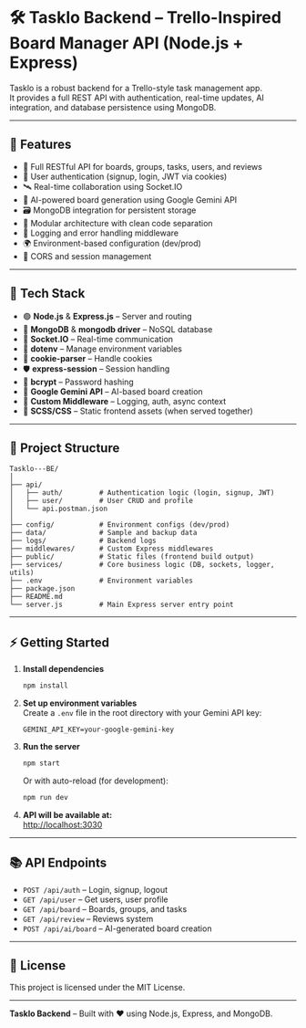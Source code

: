 # 🛠️ Tasklo Backend – Trello-Inspired Board Manager API (Node.js + Express)

Tasklo is a robust backend for a Trello-style task management app.  
It provides a full REST API with authentication, real-time updates, AI integration, and database persistence using MongoDB.

---

## 🚀 Features

- 🔄 Full RESTful API for boards, groups, tasks, users, and reviews
- 🔐 User authentication (signup, login, JWT via cookies)
- 🛰️ Real-time collaboration using Socket.IO
- 🧠 AI-powered board generation using Google Gemini API
- 🗃️ MongoDB integration for persistent storage
- 🧱 Modular architecture with clean code separation
- 🧾 Logging and error handling middleware
- 🌍 Environment-based configuration (dev/prod)
- 🔐 CORS and session management

---

## 🧰 Tech Stack

- 🟢 **Node.js** & **Express.js** – Server and routing
- 🍃 **MongoDB** & **mongodb driver** – NoSQL database
- 📡 **Socket.IO** – Real-time communication
- 🌱 **dotenv** – Manage environment variables
- 🍪 **cookie-parser** – Handle cookies
- 🛡️ **express-session** – Session handling
- 🔐 **bcrypt** – Password hashing
- 🤖 **Google Gemini API** – AI-based board creation
- 🧩 **Custom Middleware** – Logging, auth, async context
- 🎨 **SCSS/CSS** – Static frontend assets (when served together)

---

## 📁 Project Structure

```
Tasklo---BE/
│
├── api/
│   ├── auth/         # Authentication logic (login, signup, JWT)
│   ├── user/         # User CRUD and profile
│   └── api.postman.json
│
├── config/           # Environment configs (dev/prod)
├── data/             # Sample and backup data
├── logs/             # Backend logs
├── middlewares/      # Custom Express middlewares
├── public/           # Static files (frontend build output)
├── services/         # Core business logic (DB, sockets, logger, utils)
├── .env              # Environment variables
├── package.json
├── README.md
└── server.js         # Main Express server entry point
```

---

## ⚡ Getting Started

1. **Install dependencies**

   ```sh
   npm install
   ```

2. **Set up environment variables**  
   Create a `.env` file in the root directory with your Gemini API key:

   ```
   GEMINI_API_KEY=your-google-gemini-key
   ```

3. **Run the server**

   ```sh
   npm start
   ```

   Or with auto-reload (for development):

   ```sh
   npm run dev
   ```

4. **API will be available at:**  
   [http://localhost:3030](http://localhost:3030)

---

## 📚 API Endpoints

- `POST /api/auth` – Login, signup, logout
- `GET /api/user` – Get users, user profile
- `GET /api/board` – Boards, groups, and tasks
- `GET /api/review` – Reviews system
- `POST /api/ai/board` – AI-generated board creation

---

## 📝 License

This project is licensed under the MIT License.

---

**Tasklo Backend** – Built with ❤️ using Node.js, Express, and MongoDB.
